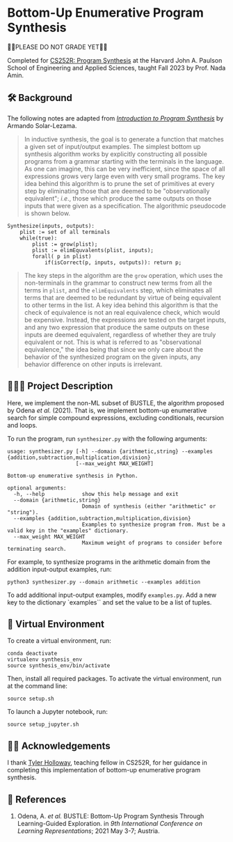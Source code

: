 # Bottom-Up Enumerative Program Synthesis

🚨🚨PLEASE DO NOT GRADE YET🚨🚨

Completed for [CS252R: Program Synthesis](https://synthesis.metareflection.club/) at the Harvard John A. Paulson School of Engineering and Applied Sciences, taught Fall 2023 by Prof. Nada Amin.

## 🛠️ Background

The following notes are adapted from [*Introduction to Program Synthesis*](http://people.csail.mit.edu/asolar/SynthesisCourse/TOC.htm) by Armando Solar-Lezama.

> In inductive synthesis, the goal is to generate a function that matches a given set of input/output examples. The simplest bottom up synthesis algorithm works by explicitly constructing all possible programs from a grammar starting with the terminals in the language. As one can imagine, this can be very inefficient, since the space of all expressions grows very large even with very small programs. The key idea behind this algorithm is to prune the set of primitives at every step by eliminating those that are deemed to be "observationally equivalent"; *i.e*., those which produce the same outputs on those inputs that were given as a specification. The algorithmic pseudocode is shown below.
```
Synthesize(inputs, outputs):
    plist := set of all terminals
    while(true):
        plist := grow(plist);
        plist := elimEquvalents(plist, inputs);
        forall( p in plist)
            if(isCorrect(p, inputs, outputs)): return p;
```

> The key steps in the algorithm are the `grow` operation, which uses the non-terminals in the grammar to construct new terms from all the terms in `plist`, and the `elimEquivalents` step, which eliminates all terms that are deemed to be redundant by virtue of being equivalent to other terms in the list. A key idea behind this algorithm is that the check of equivalence is not an real equivalence check, which would be expensive. Instead, the expressions are tested on the target inputs, and any two expression that produce the same outputs on these inputs are deemed equivalent, regardless of whether they are truly equivalent or not. This is what is referred to as "observational equivalence," the idea being that since we only care about the behavior of the synthesized program on the given inputs, any behavior difference on other inputs is irrelevant.

## 👨🏽‍💻 Project Description

Here, we implement the non-ML subset of BUSTLE, the algorithm proposed by Odena *et al.* (2021). That is, we implement bottom-up enumerative search for simple compound expressions, excluding conditionals, recursion and loops.

To run the program, run `synthesizer.py` with the following arguments:
```
usage: synthesizer.py [-h] --domain {arithmetic,string} --examples {addition,subtraction,multiplication,division}
                      [--max_weight MAX_WEIGHT]

Bottom-up enumerative synthesis in Python.

optional arguments:
  -h, --help            show this help message and exit
  --domain {arithmetic,string}
                        Domain of synthesis (either "arithmetic" or "string").
  --examples {addition,subtraction,multiplication,division}
                        Examples to synthesize program from. Must be a valid key in the "examples" dictionary.
  --max_weight MAX_WEIGHT
                        Maximum weight of programs to consider before terminating search.
```

For example, to synthesize programs in the arithmetic domain from the addition input-output examples, run:
```
python3 synthesizer.py --domain arithmetic --examples addition
```

To add additional input-output examples, modify `examples.py`. Add a new key to the dictionary `examples`` and set the value to be a list of tuples.

## 🔮 Virtual Environment

To create a virtual environment, run:
```
conda deactivate
virtualenv synthesis_env
source synthesis_env/bin/activate
```

Then, install all required packages. To activate the virtual environment, run at the command line:
```
source setup.sh
```

To launch a Jupyter notebook, run:
```
source setup_jupyter.sh
```

## 🙏🏽 Acknowledgements

I thank [Tyler Holloway](mailto:tylerholloway@g.harvard.edu), teaching fellow in CS252R, for her guidance in completing this implementation of bottom-up enumerative program synthesis.

## 📖 References

1. Odena, A. *et al.* BUSTLE: Bottom-Up Program Synthesis Through Learning-Guided Exploration. in *9th International Conference on Learning Representations*; 2021 May 3-7; Austria.